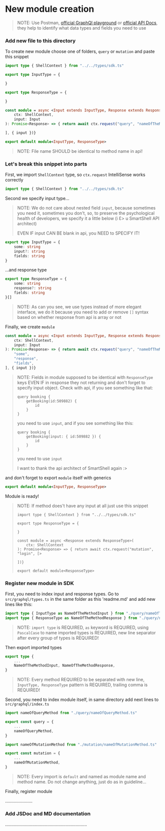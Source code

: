 # New module creation

> NOTE: Use Postman, [official GraphQl playground](https://auth-user-backend.smartshell.gg/graphql-playground) or [official API Docs](https://apidoc.smartshell.gg), they help to identify what data types and fields you need to use

### Add new file to this directory

To create new module choose one of folders, `query` or `mutation` and paste this snippet

```ts
import type { ShellContext } from "../../types/sdk.ts"

export type InputType = {

}

export type ResponseType = {

}

const module = async <Input extends InputType, Response extends ResponseType> (
    ctx: ShellContext,
    input: Input
): Promise<Response> => { return await ctx.request("query", "nameOfTheMethod", [

], { input })}

export default module<InputType, ResponseType>
```

> NOTE: File name SHOULD be identical to method name in api!

### Let's break this snippet into parts

First, we import `ShellContext` type, so `ctx.request` IntelliSense works correctly

```ts
import type { ShellContext } from "../../types/sdk.ts"
```

Second we specify input type...

> NOTE: We do not care about nested field `input`, because sometimes you need it, sometimes you don't, so, to preserve the psychological health of developers, we specify it a little below (i  Ɛ> u SmartShell API architect)
>
> EVEN IF input CAN BE blank in api, you NEED to SPECIFY IT!

```ts
export type InputType = {
    some: string
    input?: string
    fields: string
}
```

...and response type

```ts
export type ResponseType = {
    some: string
    response?: string
    fields: string
}[]
```

> NOTE: As can you see, we use types instead of more elegant interface, we do it because you need to add or remove `[]` syntax based on whether response from api is array or not

Finally, we create `module`

```ts
const module = async <Input extends InputType, Response extends ResponseType> (
    ctx: ShellContext,
    input: Input
): Promise<Response> => { return await ctx.request("query", "nameOfTheMethod", [
    "some",
    "response",
    "fields",
], { input })}
```

> NOTE: Fields in module supposed to be identical with `ResponseType` keys EVEN IF in response they not returning and don't forget to specify input object. Check with api, if you see something like that:
>
>     query booking {
>         getBooking(id:509882) {
>             id
>         }
>     }
>
> you need to use `input`, and if you see something like this:
>
>     query booking {
>         getBooking(input: { id:509882 }) {
>             id
>         }
>     }
>
> you need to use `input`
>
> I want to thank the api architect of SmartShell again :>

and don't forget to export `module` itself with generics

```ts
export default module<InputType, ResponseType>
```

Module is ready!

> NOTE: If method does't have any input at all just use this snippet 
>
>     import type { ShellContext } from "../../types/sdk.ts"
> 
>     export type ResponseType = {
> 
>     }
> 
>     const module = async <Response extends ResponseType>(
>         ctx: ShellContext
>     ): Promise<Response> => { return await ctx.request("mutation", "login", [>
> 
>     ])}
> 
>     export default module<ResponseType>


### Register new module in SDK

First, you need to index input and response types. Go to `src/graphql/types.ts` in the same folder as this 'readme.md' and add new lines like this:

```ts
import type { InputType as NameOfTheMethodInput } from "./query/nameOfTheMethod.ts"
import type { ResponseType as NameOfTheMethodResponse } from "./query/nameOfTheMethod.ts"
```

> NOTE: `import type` is REQUIRED, `as` keyword is REQUIRED, using `PascalCase` to name imported types is REQUIRED, new line separator after every group of types is REQUIRED!

Then export imported types
```ts
export type {
    ...
    NameOfTheMethodInput, NameOfTheMethodResponse,
}
```

> NOTE: Every method REQUIRED to be separated with new line, `InputType, ResponseType` pattern is REQUIRED, trailing comma is REQUIRED!

Second, you need to index module itself, in same directory add next lines to `src/graphql/index.ts`

```ts
import nameOfQueryMethod from "./query/nameOfQueryMethod.ts"

export const query = {
    ...
    nameOfQueryMethod,
}

import nameOfMutationMethod from "./mutation/nameOfMutationMethod.ts"

export const mutation = {
    ...
    nameOfMutationMethod,
}
```

> NOTE: Every import is `default` and named as module name and method name. Do not change anything, just do as in guideline...

Finally, register module

......................

### Add JSDoc and MD documentation

..................................................................